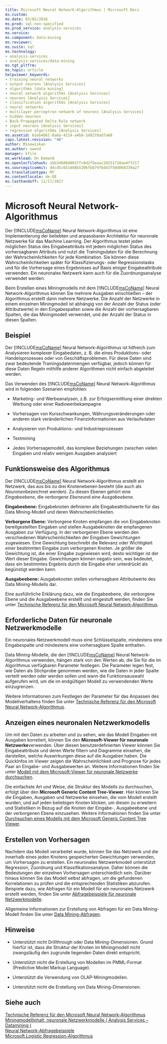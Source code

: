 ```yaml
---
title: Microsoft Neural Network-Algorithmus | Microsoft Docs
ms.custom: 
ms.date: 03/02/2016
ms.prod: sql-non-specified
ms.prod_service: analysis-services
ms.service: 
ms.component: data-mining
ms.reviewer: 
ms.suite: sql
ms.technology:
- analysis-services
- analysis-services/data-mining
ms.tgt_pltfrm: 
ms.topic: article
helpviewer_keywords:
- training neural networks
- output neurons [Analysis Services]
- algorithms [data mining]
- neural network algorithms [Analysis Services]
- neurons [Analysis Services]
- classification algorithms [Analysis Services]
- neural networks
- multilayer perceptron network of neurons [Analysis Services]
- hidden neurons
- Back-Propagated Delta Rule network
- input neurons [Analysis Services]
- regression algorithms [Analysis Services]
ms.assetid: 61eb4861-8a6a-4214-a4b8-1dd278ad7a68
caps.latest.revision: "46"
author: Minewiskan
ms.author: owend
manager: kfile
ms.workload: On Demand
ms.openlocfilehash: a5b34600d0037fc0d2f5eaac20251718ae4ff217
ms.sourcegitcommit: 44cd5c651488b5296fb679f6d43f50d068339a27
ms.translationtype: MT
ms.contentlocale: de-DE
ms.lasthandoff: 11/17/2017
---
```

# <a name="microsoft-neural-network-algorithm"></a>Microsoft Neural Network-Algorithmus
  Der [!INCLUDE[msCoName](../../includes/msconame-md.md)] Neural Network-Algorithmus ist eine Implementierung der beliebten und anpassbaren Architektur für neuronale Netzwerke für das Machine Learning.  Der Algorithmus testet jeden möglichen Status des Eingabeattributs mit jedem möglichen Status des vorhersagbaren Attributs und nutzt die Trainingsdaten für die Berechnung der Wahrscheinlichkeiten für jede Kombination. Sie können diese Wahrscheinlichkeiten später für Klassifizierungs- oder Regressionstasks und für die Vorhersage eines Ergebnisses auf Basis einiger Eingabeattribute verwenden. Ein neuronales Netzwerk kann auch für die Zuordnungsanalyse verwendet werden.  
  
 Beim Erstellen eines Miningmodells mit dem [!INCLUDE[msCoName](../../includes/msconame-md.md)] Neural Network-Algorithmus können Sie mehrere Ausgaben einschließen – der Algorithmus erstellt dann mehrere Netzwerke. Die Anzahl der Netzwerke in einem einzelnen Miningmodell ist abhängig von der Anzahl der Status (oder Attributwerte) in den Eingabespalten sowie die Anzahl der vorhersagbaren Spalten, die das Miningmodell verwendet, und der Anzahl der Status in diesen Spalten.  
  
## <a name="example"></a>Beispiel  
 Der [!INCLUDE[msCoName](../../includes/msconame-md.md)] Neural Network-Algorithmus ist hilfreich zum Analysieren komplexer Eingabedaten, z. B. die eines Produktions- oder Handelsprozesses oder von Geschäftsproblemen. Für diese Daten sind zwar bedeutende Trainingsdatenmengen verfügbar, jedoch können für diese Daten Regeln mithilfe anderer Algorithmen nicht einfach abgeleitet werden.  
  
 Das Verwenden des [!INCLUDE[msCoName](../../includes/msconame-md.md)] Neural Network-Algorithmus wird in folgenden Szenarien empfohlen:  
  
-   Marketing- und Werbeanalysen, z.B. zur Erfolgsermittlung einer direkten Werbung oder einer Radiowerbekampagne  
  
-   Vorhersagen von Kursschwankungen, Währungsveränderungen oder anderen stark veränderlichen Finanzinformationen aus Verlaufsdaten  
  
-   Analysieren von Produktions- und Industrieprozessen  
  
-   Textmining  
  
-   Jedes Vorhersagemodell, das komplexe Beziehungen zwischen vielen Eingaben und relativ wenigen Ausgaben analysiert  
  
## <a name="how-the-algorithm-works"></a>Funktionsweise des Algorithmus  
 Der [!INCLUDE[msCoName](../../includes/msconame-md.md)] Neural Network-Algorithmus erstellt ein Netzwerk, das aus bis zu drei Knotenebenen besteht (die auch als *Neuronen*bezeichnet werden). Zu diesen Ebenen gehört eine *Eingabeebene*, die *verborgene Ebene*und eine *Ausgabeebene*.  
  
 **Eingabeebene:** Eingabeknoten definieren alle Eingabeattributwerte für das Data Mining-Modell und deren Wahrscheinlichkeiten.  
  
 **Verborgene Ebene:** Verborgene Knoten empfangen die von Eingabeknoten bereitgestellten Eingaben und stellen Ausgabeknoten die empfangenen Ausgaben zur Verfügung. In der verborgenen Ebene werden den verschiedenen Wahrscheinlichkeiten der Eingaben Gewichtungen zugewiesen. Eine Gewichtung beschreibt die Relevanz oder Wichtigkeit einer bestimmten Eingabe zum verborgenen Knoten. Je größer die Gewichtung ist, die einer Eingabe zugewiesen wird, desto wichtiger ist der Wert dieser Eingabe. Gewichtungen können negativ sein, was bedeutet, dass ein bestimmtes Ergebnis durch die Eingabe eher unterdrückt als begünstigt werden kann.  
  
 **Ausgabeebene:** Ausgabeknoten stellen vorhersagbare Attributwerte des Data Mining-Modells dar.  
  
 Eine ausführliche Erklärung dazu, wie die Eingabeebene, die verborgene Ebene und die Ausgabeebene erstellt und eingestuft werden, finden Sie unter [Technische Referenz für den Microsoft Neural Network-Algorithmus](../../analysis-services/data-mining/microsoft-neural-network-algorithm-technical-reference.md).  
  
## <a name="data-required-for-neural-network-models"></a>Erforderliche Daten für neuronale Netzwerkmodelle  
 Ein neuronales Netzwerkmodell muss eine Schlüsselspalte, mindestens eine Eingabespalte und mindestens eine vorhersagbare Spalte enthalten.  
  
 Data Mining-Modelle, die den [!INCLUDE[msCoName](../../includes/msconame-md.md)] Neural Network-Algorithmus verwenden, hängen stark von den Werten ab, die Sie für die im Algorithmus verfügbaren Parameter festlegen. Die Parameter legen fest, wie Daten als Stichprobe genommen werden, wie die Daten in jeder Spalte verteilt werden oder werden sollen und wann die Funktionsauswahl aufgerufen wird, um die im endgültigen Modell zu verwendenden Werte einzugrenzen.  
  
 Weitere Informationen zum Festlegen der Parameter für das Anpassen des Modellverhaltens finden Sie unter [Technische Referenz für den Microsoft Neural Network-Algorithmus](../../analysis-services/data-mining/microsoft-neural-network-algorithm-technical-reference.md).  
  
## <a name="viewing-a-neural-network-model"></a>Anzeigen eines neuronalen Netzwerkmodells  
 Um mit den Daten zu arbeiten und zu sehen, wie das Modell Eingaben mit Ausgaben korreliert, können Sie den **Microsoft-Viewer für neuronale Netzwerke**verwenden. Über diesen benutzerdefinierten Viewer können Sie Eingabeattribute und deren Werte filtern und Diagramme einsehen, die darstellen, welche Auswirkungen diese auf die Ausgaben haben. Die QuickInfos im Viewer zeigen die Wahrscheinlichkeit und Prognose für jedes Paar an Eingabe- und Ausgabewerten an. Weitere Informationen finden Sie unter [Modell mit dem Microsoft-Viewer für neuronale Netzwerke durchsuchen](../../analysis-services/data-mining/browse-a-model-using-the-microsoft-neural-network-viewer.md).  
  
 Die einfachste Art und Weise, die Struktur des Modells zu durchsuchen, erfolgt über den **Microsoft Generic Content Tree-Viewer**. Hier können Sie die Eingaben, Ausgaben und Netzwerke einsehen, die vom Modell erstellt wurden, und auf jeden beliebigen Knoten klicken, um diesen zu erweitern und Statistiken in Bezug auf die Knoten der Eingabe-, Ausgabeebene und der verborgenen Ebene einzusehen. Weitere Informationen finden Sie unter [Durchsuchen eines Modells mit dem Microsoft Generic Content Tree Viewer](../../analysis-services/data-mining/browse-a-model-using-the-microsoft-generic-content-tree-viewer.md).  
  
## <a name="creating-predictions"></a>Erstellen von Vorhersagen  
 Nachdem das Modell verarbeitet wurde, können Sie das Netzwerk und die innerhalb eines jeden Knotens gespeicherten Gewichtungen verwenden, um Vorhersagen zu erstellen. Ein neuronales Netzwerkmodell unterstützt Regression, Zuordnung und Klassifikationsanalyse. Daher können die Bedeutungen der einzelnen Vorhersagen unterschiedlich sein. Darüber hinaus können Sie das Modell selbst abfragen, um die gefundenen Korrelationen zu prüfen und die entsprechenden Statistiken abzurufen. Beispiele dazu, wie Abfragen für ein Modell für ein neuronales Netzwerk erstellt werden, finden Sie unter [Abfragebeispiele für neuronale Netzwerkmodelle](../../analysis-services/data-mining/neural-network-model-query-examples.md).  
  
 Allgemeine Informationen zur Erstellung von Abfragen für ein Data Mining-Modell finden Sie unter [Data Mining-Abfragen](../../analysis-services/data-mining/data-mining-queries.md).  
  
## <a name="remarks"></a>Hinweise  
  
-   Unterstützt nicht Drillthrough oder Data Mining-Dimensionen. Grund hierfür ist, dass die Struktur der Knoten im Miningmodell nicht zwangsläufig den zugrunde liegenden Daten direkt entspricht.  
  
-   Unterstützt nicht die Erstellung von Modellen im PMML-Format (Predictive Model Markup Language).  
  
-   Unterstützt die Verwendung von OLAP-Miningmodellen.  
  
-   Unterstützt nicht die Erstellung von Data Mining-Dimensionen.  
  
## <a name="see-also"></a>Siehe auch  
 [Technische Referenz für den Microsoft Neural Network-Algorithmus](../../analysis-services/data-mining/microsoft-neural-network-algorithm-technical-reference.md)   
 [Miningmodellinhalt, neuronale Netzwerkmodelle &#40; Analysis Services – Datamining &#41;](../../analysis-services/data-mining/mining-model-content-for-neural-network-models-analysis-services-data-mining.md)   
 [Neural Network-Abfragebeispiele](../../analysis-services/data-mining/neural-network-model-query-examples.md)   
 [Microsoft Logistic Regression-Algorithmus](../../analysis-services/data-mining/microsoft-logistic-regression-algorithm.md)  
  
  
